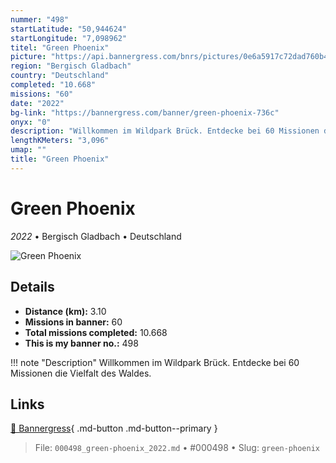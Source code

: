 ```yaml
---
nummer: "498"
startLatitude: "50,944624"
startLongitude: "7,098962"
titel: "Green Phoenix"
picture: "https://api.bannergress.com/bnrs/pictures/0e6a5917c72dad760b4cfe201e90e9f5"
region: "Bergisch Gladbach"
country: "Deutschland"
completed: "10.668"
missions: "60"
date: "2022"
bg-link: "https://bannergress.com/banner/green-phoenix-736c"
onyx: "0"
description: "Willkommen im Wildpark Brück. Entdecke bei 60 Missionen die Vielfalt des Waldes."
lengthKMeters: "3,096"
umap: ""
title: "Green Phoenix"
---
```

# Green Phoenix

*2022* • Bergisch Gladbach • Deutschland

![Green Phoenix](https://api.bannergress.com/bnrs/pictures/0e6a5917c72dad760b4cfe201e90e9f5)

## Details
- **Distance (km):** 3.10
- **Missions in banner:** 60
- **Total missions completed:** 10.668
- **This is my banner no.:** 498


!!! note "Description"
    Willkommen im Wildpark Brück. Entdecke bei 60 Missionen die Vielfalt des Waldes.



## Links
[🔗 Bannergress](https://bannergress.com/banner/green-phoenix-736c){ .md-button .md-button--primary }



> File: `000498_green-phoenix_2022.md` • #000498 • Slug: `green-phoenix`
